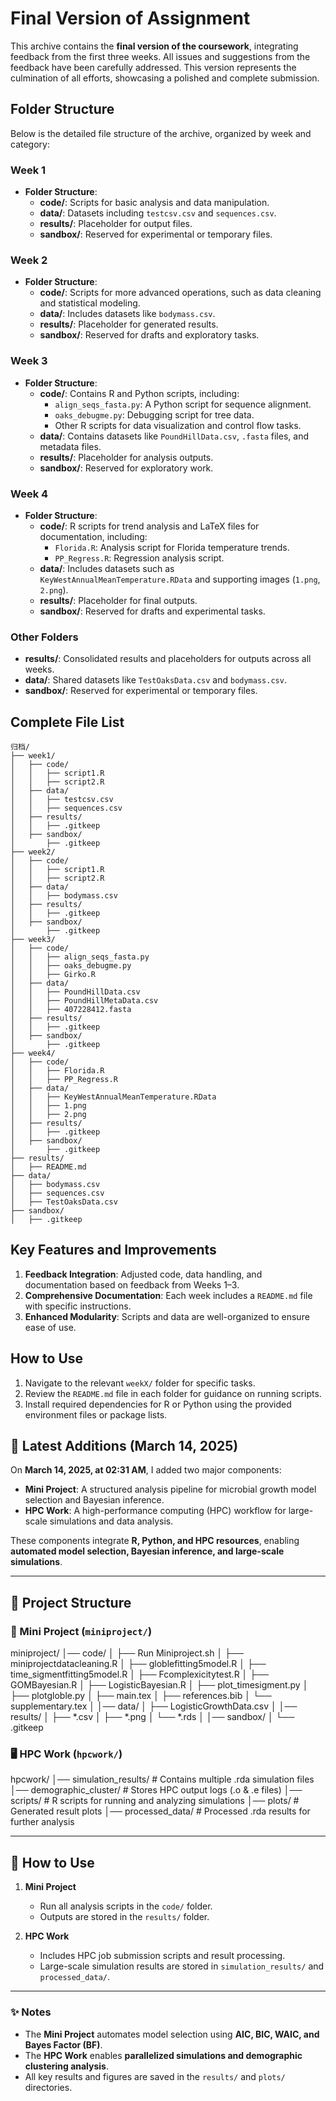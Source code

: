 
# Final Version of Assignment

This archive contains the **final version of the coursework**, integrating feedback from the first three weeks. All issues and suggestions from the feedback have been carefully addressed. This version represents the culmination of all efforts, showcasing a polished and complete submission.

## Folder Structure

Below is the detailed file structure of the archive, organized by week and category:

### Week 1
- **Folder Structure**:
  - **code/**: Scripts for basic analysis and data manipulation.
  - **data/**: Datasets including `testcsv.csv` and `sequences.csv`.
  - **results/**: Placeholder for output files.
  - **sandbox/**: Reserved for experimental or temporary files.

### Week 2
- **Folder Structure**:
  - **code/**: Scripts for more advanced operations, such as data cleaning and statistical modeling.
  - **data/**: Includes datasets like `bodymass.csv`.
  - **results/**: Placeholder for generated results.
  - **sandbox/**: Reserved for drafts and exploratory tasks.

### Week 3
- **Folder Structure**:
  - **code/**: Contains R and Python scripts, including:
    - `align_seqs_fasta.py`: A Python script for sequence alignment.
    - `oaks_debugme.py`: Debugging script for tree data.
    - Other R scripts for data visualization and control flow tasks.
  - **data/**: Contains datasets like `PoundHillData.csv`, `.fasta` files, and metadata files.
  - **results/**: Placeholder for analysis outputs.
  - **sandbox/**: Reserved for exploratory work.

### Week 4
- **Folder Structure**:
  - **code/**: R scripts for trend analysis and LaTeX files for documentation, including:
    - `Florida.R`: Analysis script for Florida temperature trends.
    - `PP_Regress.R`: Regression analysis script.
  - **data/**: Includes datasets such as `KeyWestAnnualMeanTemperature.RData` and supporting images (`1.png`, `2.png`).
  - **results/**: Placeholder for final outputs.
  - **sandbox/**: Reserved for drafts and experimental tasks.

### Other Folders
- **results/**: Consolidated results and placeholders for outputs across all weeks.
- **data/**: Shared datasets like `TestOaksData.csv` and `bodymass.csv`.
- **sandbox/**: Reserved for experimental or temporary files.

## Complete File List

```plaintext
归档/
├── week1/
│   ├── code/
│   │   ├── script1.R
│   │   ├── script2.R
│   ├── data/
│   │   ├── testcsv.csv
│   │   ├── sequences.csv
│   ├── results/
│   │   ├── .gitkeep
│   ├── sandbox/
│       ├── .gitkeep
├── week2/
│   ├── code/
│   │   ├── script1.R
│   │   ├── script2.R
│   ├── data/
│   │   ├── bodymass.csv
│   ├── results/
│   │   ├── .gitkeep
│   ├── sandbox/
│       ├── .gitkeep
├── week3/
│   ├── code/
│   │   ├── align_seqs_fasta.py
│   │   ├── oaks_debugme.py
│   │   ├── Girko.R
│   ├── data/
│   │   ├── PoundHillData.csv
│   │   ├── PoundHillMetaData.csv
│   │   ├── 407228412.fasta
│   ├── results/
│   │   ├── .gitkeep
│   ├── sandbox/
│       ├── .gitkeep
├── week4/
│   ├── code/
│   │   ├── Florida.R
│   │   ├── PP_Regress.R
│   ├── data/
│   │   ├── KeyWestAnnualMeanTemperature.RData
│   │   ├── 1.png
│   │   ├── 2.png
│   ├── results/
│   │   ├── .gitkeep
│   ├── sandbox/
│       ├── .gitkeep
├── results/
│   ├── README.md
├── data/
│   ├── bodymass.csv
│   ├── sequences.csv
│   ├── TestOaksData.csv
├── sandbox/
│   ├── .gitkeep
```

## Key Features and Improvements
1. **Feedback Integration**: Adjusted code, data handling, and documentation based on feedback from Weeks 1–3.
2. **Comprehensive Documentation**: Each week includes a `README.md` file with specific instructions.
3. **Enhanced Modularity**: Scripts and data are well-organized to ensure ease of use.

## How to Use
1. Navigate to the relevant `weekX/` folder for specific tasks.
2. Review the `README.md` file in each folder for guidance on running scripts.
3. Install required dependencies for R or Python using the provided environment files or package lists.

## 🚀 Latest Additions (March 14, 2025)
On **March 14, 2025, at 02:31 AM**, I added two major components:
- **Mini Project**: A structured analysis pipeline for microbial growth model selection and Bayesian inference.
- **HPC Work**: A high-performance computing (HPC) workflow for large-scale simulations and data analysis.

These components integrate **R, Python, and HPC resources**, enabling **automated model selection, Bayesian inference, and large-scale simulations**.

---

## 📂 Project Structure

### 🔬 Mini Project (`miniproject/`)
miniproject/ │── code/ │ ├── Run Miniproject.sh │ ├── miniprojectdatacleaning.R │ ├── globlefitting5model.R │ ├── time_sigmentfitting5model.R │ ├── Fcomplexicitytest.R │ ├── GOMBayesian.R │ ├── LogisticBayesian.R │ ├── plot_timesigment.py │ ├── plotgloble.py │ ├── main.tex │ ├── references.bib │ └── supplementary.tex │ │── data/ │ ├── LogisticGrowthData.csv │ │── results/ │ ├── *.csv │ ├── *.png │ └── *.rds │ │── sandbox/ │ └── .gitkeep


### 🖥️ HPC Work (`hpcwork/`)
hpcwork/ │── simulation_results/ # Contains multiple .rda simulation files │── demographic_cluster/ # Stores HPC output logs (.o & .e files) │── scripts/ # R scripts for running and analyzing simulations │── plots/ # Generated result plots │── processed_data/ # Processed .rda results for further analysis


---

## 🔧 How to Use
1. **Mini Project**
   - Run all analysis scripts in the `code/` folder.
   - Outputs are stored in the `results/` folder.

2. **HPC Work**
   - Includes HPC job submission scripts and result processing.
   - Large-scale simulation results are stored in `simulation_results/` and `processed_data/`.

---

### ✨ Notes
- The **Mini Project** automates model selection using **AIC, BIC, WAIC, and Bayes Factor (BF)**.
- The **HPC Work** enables **parallelized simulations and demographic clustering analysis**.
- All key results and figures are saved in the `results/` and `plots/` directories.

